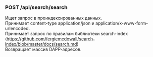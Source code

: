 
### POST /api/search/search
Ищет запрос в проиндексированных данных.<br/>
Принимает content-type application/json и application/x-www-form-urlencoded.<br/>
Принимает запрос по правилам библиотеки search-index (https://github.com/fergiemcdowall/search-index/blob/master/docs/search.md)<br/>
Возвращает массив DAPP-адресов.